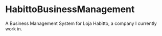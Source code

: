 # HabittoBusinessManagement
A Business Management System for Loja Habitto, a company I currently work in.
